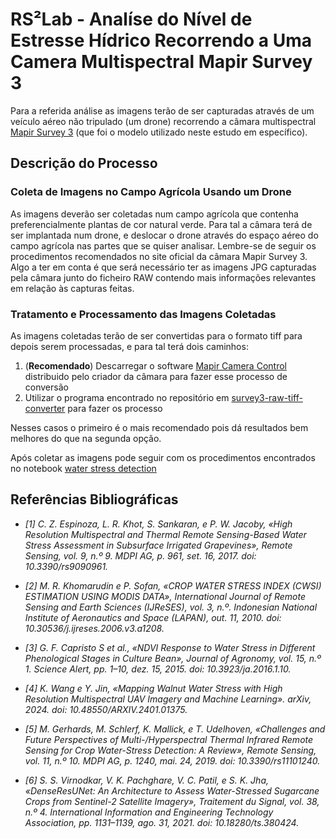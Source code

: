 # RS²Lab - Analíse do Nível de Estresse Hídrico Recorrendo a Uma Camera Multispectral Mapir Survey 3

Para a referida análise as imagens terão de ser capturadas através de um veículo aéreo não tripulado (um drone) recorrendo a câmara multispectral [Mapir Survey 3](https://www.mapir.camera/pages/survey3-cameras) (que foi o modelo utilizado neste estudo em específico).

## Descrição do Processo

### Coleta de Imagens no Campo Agrícola Usando um Drone​

As imagens deverão ser coletadas num campo agrícola que contenha preferencialmente plantas de cor natural verde. Para tal a câmara terá de ser implantada num drone, e deslocar o drone através do espaço aéreo do campo agrícola nas partes que se quiser analisar. Lembre-se de seguir os procedimentos recomendados no site oficial da câmara Mapir Survey 3. Algo a ter em conta é que será necessário ter as imagens JPG capturadas pela câmara junto do ficheiro RAW contendo mais informações relevantes em relação às capturas feitas. 

### Tratamento e Processamento das Imagens Coletadas​

As imagens coletadas terão de ser convertidas para o formato tiff para depois serem processadas, e para tal terá dois caminhos:

1. (**Recomendado**) Descarregar o software [Mapir Camera Control](https://www.mapir.camera/products/mapir-camera-control) distribuido pelo criador da câmara para fazer esse processo de conversão
2. Utilizar o programa encontrado no repositório em [survey3-raw-tiff-converter](https://github.com/rs2lab/survey3-raw-tiff-converter) para fazer os processo

Nesses casos o primeiro é o mais recomendado pois dá resultados bem melhores do que na segunda opção.

Após coletar as imagens pode seguir com os procedimentos encontrados no notebook [water stress detection](water_stress_detection.ipynb)

<!-- TODO
### Análise das Imagens
 -->
## Referências Bibliográficas

- *[1] C. Z. Espinoza, L. R. Khot, S. Sankaran, e P. W. Jacoby, «High Resolution Multispectral and Thermal Remote Sensing-Based Water Stress Assessment in Subsurface Irrigated Grapevines», Remote Sensing, vol. 9, n.º 9. MDPI AG, p. 961, set. 16, 2017. doi: 10.3390/rs9090961.*

- *[2] M. R. Khomarudin e P. Sofan, «CROP WATER STRESS INDEX (CWSI) ESTIMATION USING MODIS DATA», International Journal of Remote Sensing and Earth Sciences (IJReSES), vol. 3, n.º. Indonesian National Institute of Aeronautics and Space (LAPAN), out. 11, 2010. doi: 10.30536/j.ijreses.2006.v3.a1208.*

- *[3] G. F. Capristo S et al., «NDVI Response to Water Stress in Different Phenological Stages in Culture Bean», Journal of Agronomy, vol. 15, n.º 1. Science Alert, pp. 1–10, dez. 15, 2015. doi: 10.3923/ja.2016.1.10.*

- *[4] K. Wang e Y. Jin, «Mapping Walnut Water Stress with High Resolution Multispectral UAV Imagery and Machine Learning». arXiv, 2024. doi: 10.48550/ARXIV.2401.01375.​*

- *[5] M. Gerhards, M. Schlerf, K. Mallick, e T. Udelhoven, «Challenges and Future Perspectives of Multi-/Hyperspectral Thermal Infrared Remote Sensing for Crop Water-Stress Detection: A Review», Remote Sensing, vol. 11, n.º 10. MDPI AG, p. 1240, mai. 24, 2019. doi: 10.3390/rs11101240.​*

- *[6] S. S. Virnodkar, V. K. Pachghare, V. C. Patil, e S. K. Jha, «DenseResUNet: An Architecture to Assess Water-Stressed Sugarcane Crops from Sentinel-2 Satellite Imagery», Traitement du Signal, vol. 38, n.º 4. International Information and Engineering Technology Association, pp. 1131–1139, ago. 31, 2021. doi: 10.18280/ts.380424.*
